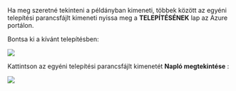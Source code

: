 Ha meg szeretné tekinteni a példányban kimeneti, többek között az egyéni telepítési parancsfájlt kimeneti nyissa meg a **TELEPÍTÉSÉNEK** lap az Azure portálon.

Bontsa ki a kívánt telepítésben:

![](./media/web-sites-python-troubleshoot-deployment/portal-deployment-history.png)

Kattintson az egyéni telepítési parancsfájlt kimenetét **Napló megtekintése** :

![](./media/web-sites-python-troubleshoot-deployment/portal-deployment-log.png)
